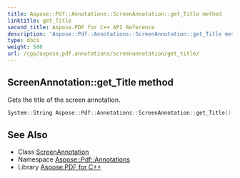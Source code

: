 ```yaml
---
title: Aspose::Pdf::Annotations::ScreenAnnotation::get_Title method
linktitle: get_Title
second_title: Aspose.PDF for C++ API Reference
description: 'Aspose::Pdf::Annotations::ScreenAnnotation::get_Title method. Gets the title of the screen annotation in C++.'
type: docs
weight: 500
url: /cpp/aspose.pdf.annotations/screenannotation/get_title/
---
```

## ScreenAnnotation::get_Title method


Gets the title of the screen annotation.

```cpp
System::String Aspose::Pdf::Annotations::ScreenAnnotation::get_Title() override
```

## See Also

* Class [ScreenAnnotation](../)
* Namespace [Aspose::Pdf::Annotations](../../)
* Library [Aspose.PDF for C++](../../../)
